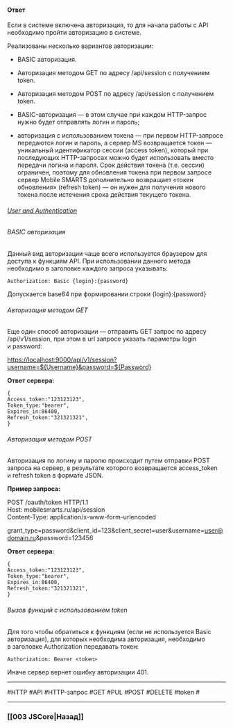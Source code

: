 #### Ответ

Если в системе включена авторизация, то для начала работы с API необходимо пройти авторизацию в системе.

Реализованы несколько вариантов авторизации:
-   BASIC авторизация.
-   Авторизация методом GET по адресу /api/session с получением token.
-   Авторизация методом POST по адресу /api/session с получением token.

-   BASIC-авторизация — в этом случае при каждом HTTP-запрос нужно будет отправлять логин и пароль;
-   авторизация с использованием токена — при первом HTTP-запросе передаются логин и пароль, а сервер MS возвращается токен — уникальный идентификатор сессии (access token), который при последующих HTTP-запросах можно будет использовать вместо передачи логина и пароля. Срок действия токена (т.е. сессии) ограничен, поэтому для обновления токена при первом запросе сервер Mobile SMARTS дополнительно возвращает «токен обновления» (refresh token) — он нужен для получения нового токена после истечения срока действия текущего токена.

###### [User and Authentication](https://api.realworld.io/api-docs/#/User%20and%20Authentication)

###### BASIC авторизация

Данный вид авторизации чаще всего используется браузером для доступа к функциям API.
При использовании данного метода необходимо в заголовке каждого запроса указывать:
~~~
Authorization: Basic {login}:{password}
~~~

Допускается base64 при формировании строки {login}:{password}

###### Авторизация методом GET

Еще один способ авторизации — отправить GET запрос по адресу /api/v1/session, при этом в url запросе указать параметры login и password:

[https://localhost:9000/api/v1/session?username=${Username}&password=${Password}](https://localhost:9000/api/v1/session?username=$%7BUsername%7D&password=$%7BPassword%7D)

**Ответ сервера:**
~~~
{  
Access_token:"123123123",
Token_type:"bearer",
Expires_in:86400,
Refresh_token:"321321321",  
}
~~~

###### Авторизация методом POST

Авторизация по логину и паролю происходит путем отправки POST запроса на сервер, в результате которого возвращается access_token и refresh token в формате JSON.

**Пример запроса:**

POST /oauth/token HTTP/1.1  
Host: mobilesmarts.ru/api/session  
Content-Type: application/x-www-form-urlencoded

grant_type=password&client_id=123&client_secret=user&username=[user@domain.ru](mailto:user@domain.ru)&password=123456  

**Ответ сервера:**
~~~
{  
Access_token:"123123123",  
Token_type:"bearer",
Expires_in:86400,
Refresh_token:"321321321",
}
~~~

###### Вызов функций с использованием token

Для того чтобы обратиться к функциям (если не используется Basic авторизация), для которых необходима авторизация, необходимо в заголовке Authorization передавать токен:
~~~
Authorization: Bearer <token>
~~~

Иначе сервер вернет ошибку авторизации 401.

___
 #HTTP #API #HTTP-запрос #GET #PUL #POST #DELETE #token #

___

### [[003 JSCore|Назад]]